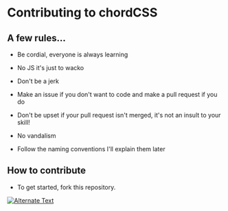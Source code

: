 # Contributing to chordCSS
## A few rules...
- Be cordial, everyone is always learning

- No JS it's just to wacko

- Don't be a jerk

- Make an issue if you don't want to code
and make a pull request if you do

- Don't be upset if your pull request isn't merged,
it's not an insult to your skill!

- No vandalism

- Follow the naming conventions I'll explain them later


## How to contribute
- To get started, fork this repository.

<a href ="youtube.com/watch?v=Tt5ShaI5hW8" title =" Link Title " ><img src =" {image-url} " alt =" Alternate Text " /> </a>
